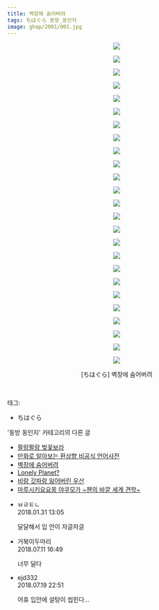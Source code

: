 ```yaml
---
title: 벽장에 숨어버려
tags: ちはぐら 동방_동인지
image: ghap/2001/001.jpg
---
```

<div class="article">
<p style="text-align: center; clear: none; float: none;"><img src="{{ site.nasurl }}/ghap/2001/001.jpg"/></p>
<p style="text-align: center; clear: none; float: none;"><img src="{{ site.nasurl }}/ghap/2001/002.jpg"/></p>
<p style="text-align: center; clear: none; float: none;"><img src="{{ site.nasurl }}/ghap/2001/003.jpg"/></p>
<p style="text-align: center; clear: none; float: none;"><img src="{{ site.nasurl }}/ghap/2001/004.jpg"/></p>
<p style="text-align: center; clear: none; float: none;"><img src="{{ site.nasurl }}/ghap/2001/005.jpg"/></p>
<p style="text-align: center; clear: none; float: none;"><img src="{{ site.nasurl }}/ghap/2001/006.jpg"/></p>
<p style="text-align: center; clear: none; float: none;"><img src="{{ site.nasurl }}/ghap/2001/007.jpg"/></p>
<p style="text-align: center; clear: none; float: none;"><img src="{{ site.nasurl }}/ghap/2001/008.jpg"/></p>
<p style="text-align: center; clear: none; float: none;"><img src="{{ site.nasurl }}/ghap/2001/009.jpg"/></p>
<p style="text-align: center; clear: none; float: none;"><img src="{{ site.nasurl }}/ghap/2001/010.jpg"/></p>
<p style="text-align: center; clear: none; float: none;"><img src="{{ site.nasurl }}/ghap/2001/011.jpg"/></p>
<p style="text-align: center; clear: none; float: none;"><img src="{{ site.nasurl }}/ghap/2001/012.jpg"/></p>
<p style="text-align: center; clear: none; float: none;"><img src="{{ site.nasurl }}/ghap/2001/013.jpg"/></p>
<p style="text-align: center; clear: none; float: none;"><img src="{{ site.nasurl }}/ghap/2001/014.jpg"/></p>
<p style="text-align: center; clear: none; float: none;"><img src="{{ site.nasurl }}/ghap/2001/015.jpg"/></p>
<p style="text-align: center; clear: none; float: none;"><img src="{{ site.nasurl }}/ghap/2001/016.jpg"/></p>
<p style="text-align: center; clear: none; float: none;"><img src="{{ site.nasurl }}/ghap/2001/017.jpg"/></p>
<p style="text-align: center; clear: none; float: none;"><img src="{{ site.nasurl }}/ghap/2001/018.jpg"/></p>
<p style="text-align: center; clear: none; float: none;"><img src="{{ site.nasurl }}/ghap/2001/019.jpg"/></p>
<p style="text-align: center; clear: none; float: none;"><img src="{{ site.nasurl }}/ghap/2001/020.jpg"/></p>
<p style="text-align: center; clear: none; float: none;"><img src="{{ site.nasurl }}/ghap/2001/021.jpg"/></p>
<p style="text-align: center; clear: none; float: none;"><img src="{{ site.nasurl }}/ghap/2001/022.jpg"/></p>
<p style="text-align: center; clear: none; float: none;"><img src="{{ site.nasurl }}/ghap/2001/023.jpg"/></p>
<p style="text-align: center; clear: none; float: none;"><img src="{{ site.nasurl }}/ghap/2001/024.jpg"/></p>
<p style="text-align: center; clear: none; float: none;"><img src="{{ site.nasurl }}/ghap/2001/025.jpg"/></p>
<p style="text-align: center; clear: none; float: none;">[ちはぐら] 벽장에 숨어버려</p>
<p><br/></p>
</div><div class="tagTrail">
<p>태그: </p>
<ul>
<li>ちはぐら</li>
</ul>
</div><div class="another">
<p>'동방 동인지' 카테고리의 다른 글</p>
<ul>
<li><a href="/2016-09-05-ghap_2003">팔랑팔랑 벚꽃보라</a></li>
<li><a href="/2016-09-05-ghap_2002">만화로 알아보는 환상향 비공식 언어사전</a></li>
<li><a href="/2016-09-05-ghap_2001">벽장에 숨어버려</a></li>
<li><a href="/2016-09-04-ghap_2000">Lonely Planet?</a></li>
<li><a href="/2016-09-04-ghap_1997">비랑 갓파랑 잃어버린 우산</a></li>
<li><a href="/2016-09-04-ghap_1995">마루시키요요몽 야쿠모가 ~첸의 바깥 세계 견학~</a></li>
</ul>
</div><div class="cb_module cb_fluid">
<div class="cb_wrt cb_profile">
<div class="comment">
<ul>
<li class="cb_thumb_off" id="comment15187798">
<div class="cb_comment_area">
<div class="cb_info_area">
<div class="cb_section">
<span class="cb_nick_name">ㅂㄹㅌㄴ</span>
</div>
<div class="cb_section">
<span class="cb_date">2018.01.31 13:05 </span>
</div>
</div>
<div class="cb_dsc_comment">
<p class="cb_dsc">
											달달해서 입 안이 자글자글
										</p>
</div>
</div></li>
<li class="cb_thumb_off" id="comment15284160">
<div class="cb_comment_area">
<div class="cb_info_area">
<div class="cb_section">
<span class="cb_nick_name">거북이두마리</span>
</div>
<div class="cb_section">
<span class="cb_date">2018.07.11 16:49 </span>
</div>
</div>
<div class="cb_dsc_comment">
<p class="cb_dsc">
											너무 달다
										</p>
</div>
</div></li>
<li class="cb_thumb_off" id="comment15290228">
<div class="cb_comment_area">
<div class="cb_info_area">
<div class="cb_section">
<span class="cb_nick_name">ejd332</span>
</div>
<div class="cb_section">
<span class="cb_date">2018.07.19 22:51 </span>
</div>
</div>
<div class="cb_dsc_comment">
<p class="cb_dsc">
											어휴 입안에 설탕이 씹힌다...
										</p>
</div>
</div></li>
</ul>
</div>
</div><!-- commentList close -->
</div>